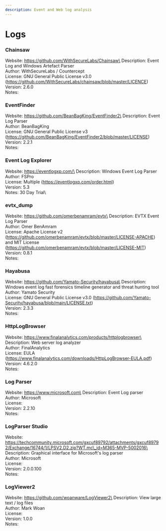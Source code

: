 ```yaml
---
description: Event and Web log analysis
---
```


# Logs

### Chainsaw
Website: https://github.com/WithSecureLabs/Chainsaw\
Description: Event Log and Windows Artefact Parser\
Author: WithSecureLabs / Countercept\
License: GNU General Public License v3.0 (https://github.com/WithSecureLabs/chainsaw/blob/master/LICENCE)\
Version: 2.6.0\
Notes:

### EventFinder

Website: https://github.com/BeanBagKing/EventFinder2\
Description: Event Log Parser\
Author: BeanBagKing\
License: GNU General Public License v3 (https://github.com/BeanBagKing/EventFinder2/blob/master/LICENSE)\
Version: 2.2.1\
Notes:

### Event Log Explorer

Website: https://eventlogxp.com/\
Description: Windows Event Log Parser\
Author: FSPro\
License: Multiple (https://eventlogxp.com/order.html)\
Version: 5.3\
Notes: 30 Day Trial\

### evtx\_dump

Website: https://github.com/omerbenamram/evtx\
Description: EVTX Event Log Parser\
Author: Omer BenAmram\
License: Apache License v2 (https://github.com/omerbenamram/evtx/blob/master/LICENSE-APACHE) and MIT License (https://github.com/omerbenamram/evtx/blob/master/LICENSE-MIT)\
Version: 0.8.1\
Notes:

### Hayabusa

Website: https://github.com/Yamato-Security/hayabusa\
Description: Windows event log fast forensics timeline generator and threat hunting tool\
Author: Yamato Security\
License: GNU General Public License v3.0 (https://github.com/Yamato-Security/hayabusa/blob/main/LICENSE.txt)\
Version: 2.3.3\
Notes:

### HttpLogBrowser

Website: https://www.finalanalytics.com/products/httplogbrowser\
Description: Web server log analyzer\
Author: FinalAnalytics\
License: EULA (https://www.finalanalytics.com/downloads/HttpLogBrowser-EULA.pdf)\
Version: 4.6.2.0\
Notes:

### Log Parser

Website: https://www.microsoft.com\
Description: Event Log parser\
Author: Microsoft\
License:\
Version: 2.2.10\
Notes:

### LogParser Studio

Website: https://techcommunity.microsoft.com/gxcuf89792/attachments/gxcuf89792/Exchange/16744/1/LPSV2.D2.zip?WT.mc\_id=M365-MVP-5002016\
Description: Graphical interface for Microsoft's log parser\
Author: Microsoft\
License:\
Version: 2.0.0.100\
Notes:

### LogViewer2

Website: https://github.com/woanware/LogViewer2\
Description: View large text / log files\
Author: Mark Woan\
License:\
Version: 1.0.0\
Notes:
